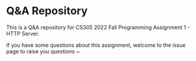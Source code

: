 # Q&A Repository

This is a Q&A repository for CS305 2022 Fall Programming Assignment 1 - HTTP Server.

If you have some questions about this assignment, welcome to the issue page to raise you questions ~
